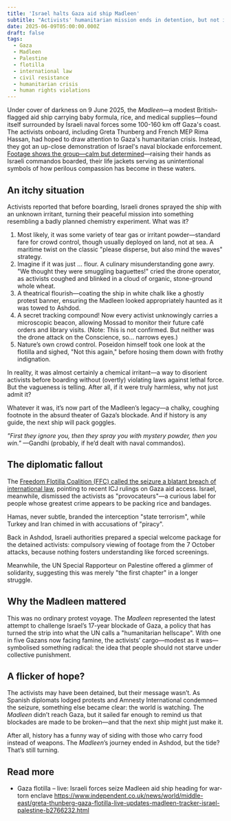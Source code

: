 ```yaml
---
title: 'Israel halts Gaza aid ship Madleen'
subtitle: "Activists' humanitarian mission ends in detention, but not in spirit."
date: 2025-06-09T05:00:00.000Z
draft: false
tags: 
  - Gaza
  - Madleen
  - Palestine
  - flotilla
  - international law
  - civil resistance
  - humanitarian crisis
  - human rights violations
---
```


Under cover of darkness on 9 June 2025, the *Madleen*—a modest British-flagged aid ship carrying baby formula, 
rice, and medical supplies—found itself surrounded by Israeli naval forces some 100-160 km off Gaza's coast. 
The activists onboard, including Greta Thunberg and French MEP Rima Hassan, had hoped to draw attention 
to Gaza's humanitarian crisis. Instead, they got an up-close demonstration of Israel's naval blockade enforcement. 
[Footage shows the group—calm but determined](https://freedomflotilla.org/2025/06/09/israeli-military-attacks-madleen-in-international-waters-weeks-after-bombing-of-conscience/)—raising their hands as Israeli commandos boarded, their life jackets 
serving as unintentional symbols of how perilous compassion has become in these waters.  

## An itchy situation  

Activists reported that before boarding, Israeli drones sprayed the ship with an unknown irritant, turning their 
peaceful mission into something resembling a badly planned chemistry experiment. What was it?

1. Most likely, it was some variety of tear gas or irritant powder—standard fare for crowd control, though usually deployed on land, not at sea. A maritime twist on the classic "please disperse, but also mind the waves" strategy.
2. Imagine if it was just ... flour. A culinary misunderstanding gone awry. "We thought they were smuggling baguettes!" cried the drone operator, as activists coughed and blinked in a cloud of organic, stone-ground whole wheat.
3. A theatrical flourish—coating the ship in white chalk like a ghostly protest banner, ensuring the Madleen looked appropriately haunted as it was towed to Ashdod.
4. A secret tracking compound! Now every activist unknowingly carries a microscopic beacon, allowing Mossad to monitor their future café orders and library visits. (Note: This is not confirmed. But neither was the drone attack on the Conscience, so… narrows eyes.)
5. Nature’s own crowd control. Poseidon himself took one look at the flotilla and sighed, "Not this again," before hosing them down with frothy indignation.

In reality, it was almost certainly a chemical irritant—a way to disorient activists before boarding without (overtly) 
violating laws against lethal force. But the vagueness is telling. After all, if it were truly harmless, why not just 
admit it?

Whatever it was, it’s now part of the Madleen’s legacy—a chalky, coughing footnote in the absurd theater of Gaza’s 
blockade. And if history is any guide, the next ship will pack goggles.

*"First they ignore you, then they spray you with mystery powder, then you win."* —Gandhi (probably, if he’d dealt with 
naval commandos).

## The diplomatic fallout  

The [Freedom Flotilla Coalition 
(FFC) called the seizure a blatant breach of international law](https://freedomflotilla.org/2025/06/09/israeli-military-attacks-madleen-in-international-waters-weeks-after-bombing-of-conscience/), pointing to recent ICJ rulings on Gaza aid access. 
Israel, meanwhile, dismissed the activists as "provocateurs"—a curious label for people whose greatest crime appears 
to be packing rice and bandages. 

Hamas, never subtle, branded the interception "state terrorism", while Turkey and Iran chimed in with accusations 
of "piracy". 

Back in Ashdod, Israeli authorities prepared a special welcome package for the detained activists: 
compulsory viewing of footage from the 7 October attacks, because nothing fosters understanding like forced screenings. 

Meanwhile, the UN Special Rapporteur on Palestine offered a glimmer of solidarity, suggesting this was merely "the 
first chapter" in a longer struggle.  

## Why the Madleen mattered  

This was no ordinary protest voyage. The *Madleen* represented the latest attempt to challenge Israel’s 17-year 
blockade of Gaza, a policy that has turned the strip into what the UN calls a "humanitarian hellscape". With one 
in five Gazans now facing famine, the activists’ cargo—modest as it was—symbolised something radical: the idea that 
people should not starve under collective punishment.

## A flicker of hope?  

The activists may have been detained, but their message wasn’t. As Spanish diplomats lodged protests and Amnesty 
International condemned the seizure, something else became clear: the world is watching. The *Madleen* didn’t 
reach Gaza, but it sailed far enough to remind us that blockades are made to be broken—and that the next ship 
might just make it.  

After all, history has a funny way of siding with those who carry food instead of weapons. The *Madleen*’s journey 
ended in Ashdod, but the tide? That’s still turning.

## Read more

* Gaza flotilla – live: Israeli forces seize Madleen aid ship heading for war-torn enclave https://www.independent.co.uk/news/world/middle-east/greta-thunberg-gaza-flotilla-live-updates-madleen-tracker-israel-palestine-b2766232.html